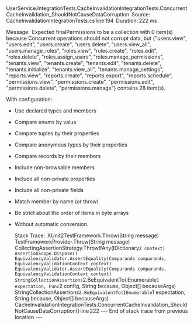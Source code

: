  UserService.IntegrationTests.CacheInvalidationIntegrationTests.ConcurrentCacheInvalidation_ShouldNotCauseDataCorruption
   Source: CacheInvalidationIntegrationTests.cs line 194
   Duration: 222 ms

  Message: 
Expected finalPermissions to be a collection with 0 item(s) because Concurrent operations should not corrupt data, but {"users.view", "users.edit", "users.create", "users.delete", "users.view_all", "users.manage_roles", "roles.view", "roles.create", "roles.edit", "roles.delete", "roles.assign_users", "roles.manage_permissions", "tenants.view", "tenants.create", "tenants.edit", "tenants.delete", "tenants.initialize", "tenants.view_all", "tenants.manage_settings", "reports.view", "reports.create", "reports.export", "reports.schedule", "permissions.view", "permissions.create", "permissions.edit", "permissions.delete", "permissions.manage"}
contains 28 item(s).

With configuration:
- Use declared types and members
- Compare enums by value
- Compare tuples by their properties
- Compare anonymous types by their properties
- Compare records by their members
- Include non-browsable members
- Include all non-private properties
- Include all non-private fields
- Match member by name (or throw)
- Be strict about the order of items in byte arrays
- Without automatic conversion.


  Stack Trace: 
XUnit2TestFramework.Throw(String message)
TestFrameworkProvider.Throw(String message)
CollectingAssertionStrategy.ThrowIfAny(IDictionary`2 context)
AssertionScope.Dispose()
EquivalencyValidator.AssertEquality(Comparands comparands, EquivalencyValidationContext context)
EquivalencyValidator.AssertEquality(Comparands comparands, EquivalencyValidationContext context)
StringCollectionAssertions`2.BeEquivalentTo(IEnumerable`1 expectation, Func`2 config, String because, Object[] becauseArgs)
StringCollectionAssertions`2.BeEquivalentTo(IEnumerable`1 expectation, String because, Object[] becauseArgs)
CacheInvalidationIntegrationTests.ConcurrentCacheInvalidation_ShouldNotCauseDataCorruption() line 222
--- End of stack trace from previous location ---
